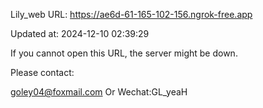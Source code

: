 Lily_web URL: https://ae6d-61-165-102-156.ngrok-free.app

Updated at: 2024-12-10 02:39:29

If you cannot open this URL, the server might be down.

Please contact: 

goley04@foxmail.com Or Wechat:GL_yeaH